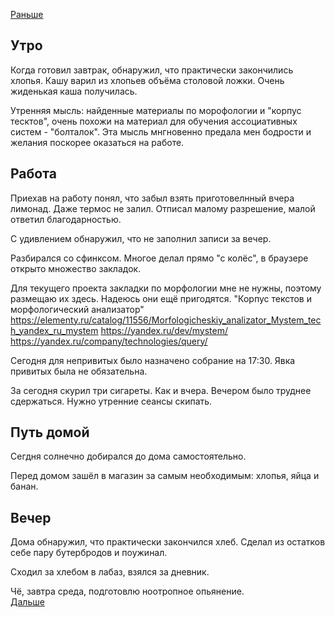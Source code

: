 [Раньше](2021.07.05.md)
## Утро
Когда готовил завтрак, обнаружил, что практически закончились хлопья. Кашу варил из хлопьев объёма столовой ложки. Очень жиденькая каша получилась.

Утренняя мысль: найденные материалы по морофологии и "корпус тесктов", очень похожи на материал для обучения ассоциативных систем - "болталок". Эта мысль мнгновенно предала мен бодрости и желания поскорее оказаться на работе.
## Работа
Приехав на работу понял, что забыл взять приготовелнный вчера лимонад. Даже термос не залил. Отписал малому разрешение, малой ответил благодарностью.

С удивлением обнаружил, что не заполнил записи за вечер.

Разбирался со сфинксом. Многое делал прямо "с колёс", в браузере открыто множество закладок.

Для текущего проекта закладки по морфологии мне не нужны, поэтому размещаю их здесь. Надеюсь они ещё пригодятся.
"Корпус текстов и морфологический анализатор"
https://elementy.ru/catalog/11556/Morfologicheskiy_analizator_Mystem_tech_yandex_ru_mystem
https://yandex.ru/dev/mystem/
https://yandex.ru/company/technologies/query/

Сегодня для непривитых было назначено собрание на 17:30. Явка привитых была не обязательна.

За сегодня скурил три сигареты. Как и вчера. Вечером было труднее сдержаться. Нужно утренние сеансы скипать.
## Путь домой
Сегдня солнечно добирался до дома самостоятельно.

Перед домом зашёл в магазин за самым необходимым: хлопья, яйца и банан.
## Вечер
Дома обнаружил, что практически закончился хлеб. Сделал из остатков себе пару бутербродов и поужинал.

Сходил за хлебом в лабаз, взялся за дневник.

Чё, завтра среда, подготовлю ноотропное опьянение.  
[Дальше](2021.07.08.md)